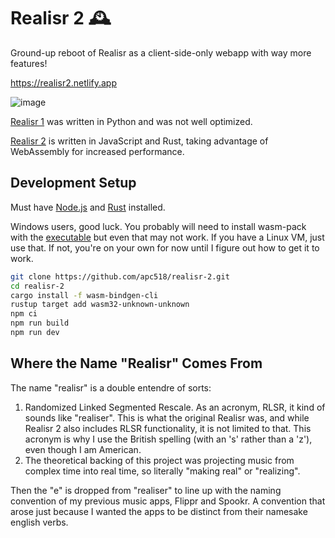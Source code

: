 # Realisr 2 🕰️
Ground-up reboot of Realisr as a client-side-only webapp with way more features!

https://realisr2.netlify.app

![image](https://user-images.githubusercontent.com/56745633/147755892-50d33fd7-19fa-4268-a314-e39bfa3c347b.png)

[Realisr 1](https://github.com/apc518/realisr.git) was written in Python and was not well optimized.

[Realisr 2](https://realisr2.netlify.app) is written in JavaScript and Rust, taking advantage of WebAssembly for increased performance.

## Development Setup

Must have [Node.js](https://nodejs.org/) and [Rust](https://www.rust-lang.org/tools/install) installed.

Windows users, good luck. You probably will need to install wasm-pack with the [executable](https://rustwasm.github.io/wasm-pack/installer/) but even that may not work. If you have a Linux VM, just use that. If not, you're on your own for now until I figure out how to get it to work.
```sh
git clone https://github.com/apc518/realisr-2.git
cd realisr-2
cargo install -f wasm-bindgen-cli
rustup target add wasm32-unknown-unknown
npm ci
npm run build
npm run dev
```

## Where the Name "Realisr" Comes From

The name "realisr" is a double entendre of sorts:
1. Randomized Linked Segmented Rescale. As an acronym, RLSR, it kind of sounds like "realiser". This is what the original Realisr was, and while Realisr 2 also includes RLSR functionality, it is not limited to that. This acronym is why I use the British spelling (with an 's' rather than a 'z'), even though I am American.
2. The theoretical backing of this project was projecting music from complex time into real time, so literally "making real" or "realizing".

Then the "e" is dropped from "realiser" to line up with the naming convention of my previous music apps, Flippr and Spookr. A convention that arose just because I wanted the apps to be distinct from their namesake english verbs.
